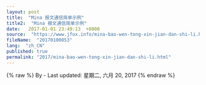```yaml
---
layout: post
title:  "Mina 报文通信简单示例"
title2:  "Mina 报文通信简单示例"
date:   2017-01-01 23:49:13  +0800
source:  "https://www.jfox.info/mina-bao-wen-tong-xin-jian-dan-shi-li.html"
fileName:  "20170100853"
lang:  "zh_CN"
published: true
permalink: "2017/mina-bao-wen-tong-xin-jian-dan-shi-li.html"
---
```

{% raw %}
By  - Last updated: 星期二, 六月 20, 2017
{% endraw %}
